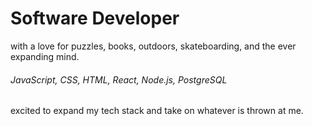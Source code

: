 # Software Developer
with a love for puzzles, books, outdoors, skateboarding, and the ever expanding mind.

###### JavaScript, CSS, HTML, React, Node.js, PostgreSQL 
excited to expand my tech stack and take on whatever is thrown at me.



